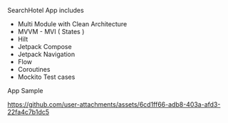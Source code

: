 SearchHotel App includes
  - Multi Module with Clean Architecture
  - MVVM - MVI ( States )
  - Hilt
  - Jetpack Compose
  - Jetpack Navigation
  - Flow
  - Coroutines
  - Mockito Test cases


App Sample



https://github.com/user-attachments/assets/6cd1ff66-adb8-403a-afd3-22fa4c7b1dc5

